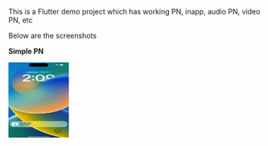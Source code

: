 This is a Flutter demo project which has working PN, inapp, audio PN, video PN, etc

Below are the screenshots

**Simple PN**

<img src="https://github.com/netcoretest/flutter_demo/blob/main/Simulator%20Screen%20Shot%20-%20iPhone%2014%20Pro%20-%202023-03-07%20at%2014.09.26.png" alt="Simple PN" width="120" height="150">
